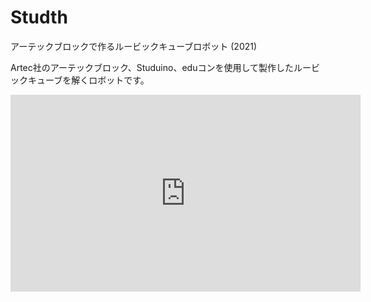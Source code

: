 # Studth

アーテックブロックで作るルービックキューブロボット (2021)



Artec社のアーテックブロック、Studuino、eduコンを使用して製作したルービックキューブを解くロボットです。

<div style="text-align: center">
<iframe width="560" height="315" src="https://www.youtube.com/embed/ETX0saH9TMM" title="YouTube video player" frameborder="0" allow="accelerometer; autoplay; clipboard-write; encrypted-media; gyroscope; picture-in-picture" allowfullscreen></iframe>
</div>


